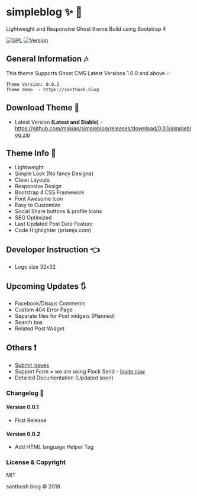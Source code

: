 # simpleblog :sparkles: :star2:

Lightweight and Responsive Ghost theme Build using Bootstrap 4

[![GPL](https://img.shields.io/badge/Liscense-MIT-green.svg)](https://github.com/mskian/simpleblog/blob/master/LICENSE)
[![Version](https://img.shields.io/badge/Release-v0.0.2-brightgreen.svg)](https://github.com/mskian/simpleblog/releases)

## General Information :notes:

This theme Supports Ghost CMS Latest Versions 1.0.0 and above :white_check_mark:

```
Theme Version: 0.0.2
Theme demo  - https://santhosh.blog

```

## Download Theme :file_folder:

- Latest Version <b>(Latest and Stable)</b> - https://github.com/mskian/simpleblog/releases/download/0.0.1/simpleblog.zip


## Theme Info :bookmark:

- Lightweight
- Simple Look (No fancy Designs)
- Clean Layouts
- Responsive Design
- Bootstrap 4 CSS Framework
- Font Awesome Icon
- Easy to Customize
- Social Share buttons & profile Icons
- SEO Optimized
- Last Updated Post Date Feature 
- Code Highlighter (prismjs.com)


## Developer Instruction :point_left:

- Logo size 32x32 

## Upcoming Updates :arrows_clockwise:

- Facebook/Disqus Comments
- Custom 404 Error Page
- Separate files for Post widgets (Planned)
- Search box
- Related Post Widget

## Others :exclamation:

- <a href="https://github.com/mskian/simpleblog/issues">Submit issues</a>
- Support Form = we are using Flock Send - <a href="https://mskian.flock.com/">Invite now</a>
- Detailed Documentation (Updated soon)

### Changelog :mega:

#### Version 0.0.1

- First Release

#### Version 0.0.2

- Add HTML language Helper Tag

### License & Copyright

MIT


<p>santhosh.blog &copy; 2018</p>

